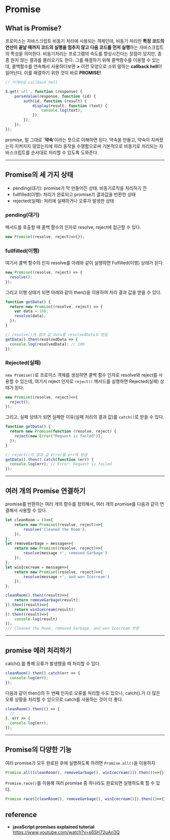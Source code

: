 # Promise
## **What is Promise?**
프로미스는 자바스크립트 비동기 처리에 사용되는 객체인데, 비동기 처리란 **특정 코드의 연산이 끝날 때까지 코드의 실행을 멈추지 않고 다음 코드를 먼저 실행**하는 자바스크립트의 특성을 의미한다. 비동기처리는 프로그램의 속도를 향상시킨다는 장점이 있지만, 종종 원치 않는 결과를 불러오기도 한다. 그를 해결하기 위해 콜백함수를 이용할 수 있는데, 콜백함수를 연속해서 사용하다보면 __>__ 이런 모양으로 소위 말하는 **callback hell**이 일어난다. 이를 해결하기 위한 것이 바로 **PROMISE!**

```javascript
// 이게바로 callback hell

$.get('url', function (response) {
	parseValue(response, function (id) {
		auth(id, function (result) {
			display(result, function (text) {
				console.log(text);
			});
		});
	});
});
```

promise, 말 그대로 '**약속**'이라는 뜻으로 이해하면 된다. 약속을 만들고, 약속이 지켜졌는지 지켜지지 않았는지에 따라 동작을 수행함으로써 기본적으로 비동기로 처리되는 자바스크립트를 순서대로 처리할 수 있도록 도와준다.
***

## **Promise의 세 가지 상태**
* pending(대기): promise가 막 만들어진 상태. 비동기로직을 처리하기 전
* fullfilled(이행): 처리가 완료되고 promise가 결과값을 반환한 상태
* rejected(실패): 처리에 실패하거나 오류가 발생한 상태

### **pending(대기)**
메서드를 호출할 때 콜백 함수의 인자로 resolve, reject에 접근할 수 있다.
```javascript
new Promise((resolve, reject)=>{});
```
### **fullfilled(이행)**
여기서 콜백 함수의 인자 resolve를 아래와 같이 실행하면 Fulfilled(이행) 상태가 된다.
```javascript
new Promise((resolve, reject) => {
  resolve();
});
```
그리고 이행 상태가 되면 아래와 같이 then()을 이용하여 처리 결과 값을 받을 수 있다.
```js
function getData() {
  return new Promise((resolve, reject) => {
    var data = 100;
    resolve(data);
  });
}

// resolve()의 결과 값 data를 resolvedData로 받음
getData().then(resolvedData => {
  console.log(resolvedData); // 100
});
```
### **Rejected(실패)**
`new Promise()`로 프로미스 객체를 생성하면 콜백 함수 인자로 resolve와 reject를 사용할 수 있는데, 여기서 reject 인자로 `reject()` 메서드를 실행하면 Rejected(실패) 상태가 된다.
```javascript
new Promise((resolve, reject)=>{
  reject();
});
```
그리고, 실패 상태가 되면 실패한 이유(실패 처리의 결과 값)를 `catch()`로 받을 수 있다.
```javascript
function getData() {
  return new Promise(function (resolve, reject) {
    reject(new Error("Request is failed"));
  });
}

// reject()의 결과 값 Error를 err에 받음
getData().then().catch(function (err) {
  console.log(err); // Error: Request is failed
});
```
***
## **여러 개의 Promise 연결하기**
promise를 반환하는 여러 개의 함수를 정의해서, 여러 개의 promise를 다음과 같이 연결해서 사용할 수 있다.
```js
let cleanRoom = ()=>{
    return new Promise((resolve, reject)=>{
        resolve('Cleaned the Room');
    });
};
let removeGarbage = message=>{
    return new Promise((resolve, reject)=>{
        resolve(message +', removed Garbage')
    });
};
let winIcecream = message=>{
    return new Promise((resolve, reject)=>{
        resolve(message +', and won Icecream')
    });
};

cleanRoom().then((result)=>{
    return removeGarbage(result);
}).then((result)=>{
    return winIcecream(result);
}).then((result)=>{
    console.log(result)
});      
/// Cleaned the Room, removed Garbage, and won Icecream 반환
```
***
## **promise 에러 처리하기**
catch().를 통해 오류가 발생했을 때 처리할 수 있다.
```js
cleanRoom().then().catch(err => {
  console.log(err);
});
```
다음과 같이 then()의 두 번째 인자로 오류를 처리할 수도 있으나, catch().가 더 많은 오류 상황을 처리할 수 있으므로 catch를 사용하는 것이 더 좋다.
```js
cleanRoom().then(() => {
  // ...
}, err => {
  console.log(err);
});
```

***
## **Promise의 다양한 기능**
여러 promise가 모두 완료된 후에 실행하도록 하려면 `Promise.all()`을 이용하자
```js
Promise.all([cleanRoom(), removeGarbage(), winIcecream()]).then(()=>{});
```
`Promise.race()`를 이용해 여러 promise 중 하나라도 완료되면 실행하도록 할 수 있다.
```js
Promise.race([cleanRoom(), removeGarbage(), winIcecream()]).then(()=>{});
```

## reference
- **javaScript promises explained tutorial** https://www.youtube.com/watch?v=s6SH72uAn3Q